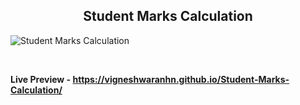 <h2 align = "center">Student Marks Calculation</h2>

![Student Marks Calculation](https://user-images.githubusercontent.com/123430104/232315907-b774acaf-0c03-4bed-b0b9-5216b45b4b2f.png)

<br>

**Live Preview - https://vigneshwaranhn.github.io/Student-Marks-Calculation/**
